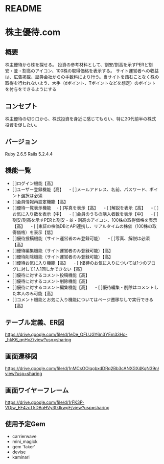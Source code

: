 # README

# 株主優待.com

## 概要
株主優待から株を探せる。
投資の参考材料として、割安/割高を示すPERと割安・並・割高のアイコン、100株の取得価格を表示する。
サイト運営者への収益は、広告掲載、証券会社からの手数料により行う。当サイトを踏むことなく株の取得を行われないよう、大手（dポイント、Tポイントなどを想定）のポイントを付与をできるようにする

## コンセプト
株主優待の切り口から、株式投資を身近に感じてもらい、特に20代前半の株式投資を促したい。

## バージョン
Ruby 2.6.5
Rails 5.2.4.4

## 機能一覧
- [ ]ログイン機能【高】
- [ ]ユーザー登録機能【高】
　- [ ]メールアドレス、名前、パスワード、ポイント選択は必須
- [ ]会員情報再設定機能【高】
- [ ]優待一覧表示機能
　- [ ]写真を表示【高】
　- [ ]解説を表示【高】
　- [ ]お気に入り数を表示【中】
　- [ ]会員のうちの購入者数を表示【中】
　- [ ]割安/割高を示すPERと割安・並・割高のアイコン、100株の取得価格を表示【高】
　- [ ]東証の株価DBとAPI連携し、リアルタイムの株価（100株の取得価格）を表示【低】
- [ ]優待投稿機能（サイト運営者のみ登録可能）
　- [ ]写真、解説は必須【高】
- [ ]優待編集機能（サイト運営者のみ登録可能）【高】
- [ ]優待削除機能（サイト運営者のみ登録可能）【高】
- [ ]優待お気に入り機能【高】
　- [ ]優待のお気に入りについては1つのブログに対して1人1回しかできない【高】
- [ ]優待に対するコメント投稿機能【高】
- [ ]優待に対するコメント削除機能【高】
- [ ]優待に対するコメント編集機能【高】
　- [ ]優待編集・削除はコメントした本人のみ可能【高】
- [ ]コメント機能とお気に入り機能についてはページ遷移なしで実行できる【高】

## テーブル定義、ER図
https://drive.google.com/file/d/1eDe_OFLUGY6n3YEm33Hc-_hkK6_qnHxZ/view?usp=sharing

## 画面遷移図
https://drive.google.com/file/d/1nMCsOOlqgbxdDRq2Bb3cANXGX4KgN39n/view?usp=sharing

## 画面ワイヤーフレーム
https://drive.google.com/file/d/1rFK3P-VOjw_EF4zcT5DBqHVy3tkIkwgF/view?usp=sharing

## 使用予定Gem
* carrierwave
* mini_magick
* gem 'faker'
* devise
* kaminari

